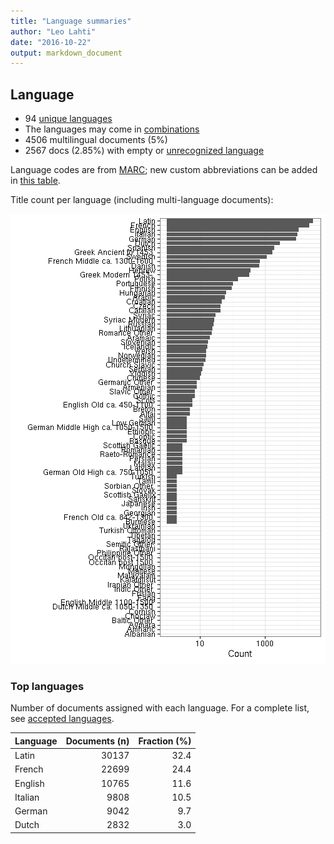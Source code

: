 ```yaml
---
title: "Language summaries"
author: "Leo Lahti"
date: "2016-10-22"
output: markdown_document
---
```


## Language

 * 94 [unique languages](output.tables/language_accepted.csv)
 * The languages may come in [combinations](output.tables/language_conversions.csv)
 * 4506 multilingual documents (5%)  
 * 2567 docs (2.85%) with empty or [unrecognized language](output.tables/language_discarded.csv)

Language codes are from [MARC](http://www.loc.gov/marc/languages/language_code.html); new custom abbreviations can be added in [this table](https://github.com/rOpenGov/bibliographica/blob/master/inst/extdata/language_abbreviations.csv).

Title count per language (including multi-language documents):

![plot of chunk summarylang](figure/summarylang-1.png)


### Top languages

Number of documents assigned with each language. For a complete list,
see [accepted languages](output.tables/language_accepted.csv).


|Language | Documents (n)| Fraction (%)|
|:--------|-------------:|------------:|
|Latin    |         30137|         32.4|
|French   |         22699|         24.4|
|English  |         10765|         11.6|
|Italian  |          9808|         10.5|
|German   |          9042|          9.7|
|Dutch    |          2832|          3.0|

